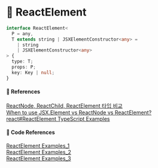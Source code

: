 # 🌟 ReactElement

```ts
interface ReactElement<
  P = any,
  T extends string | JSXElementConstructor<any> =
    | string
    | JSXElementConstructor<any>
> {
  type: T;
  props: P;
  key: Key | null;
}
```

#### 🔎 References

[ReactNode, ReactChild, ReactElement 타입 비교](https://merrily-code.tistory.com/209) <br/>
[When to use JSX.Element vs ReactNode vs ReactElement?](https://stackoverflow.com/questions/58123398/when-to-use-jsx-element-vs-reactnode-vs-reactelement) <br/>
[react#ReactElement TypeScript Examples](https://www.programcreek.com/typescript/?api=react.ReactElement) <br/>

#### 🤖 Code References

[ReactElement Examples_1](https://github.com/9inpachi/react-circular-menu/blob/master/src/Tooltip/functions/tooltip-element-props.ts) <br/>
[ReactElement Examples_2](https://github.com/thu-info-community/thu-info-app/blob/master/src/components/home/icon.tsx) <br/>
[ReactElement Examples_3](https://github.com/9inpachi/react-circular-menu/blob/master/src/CircleMenu/CircleMenu.tsx) <br/>

